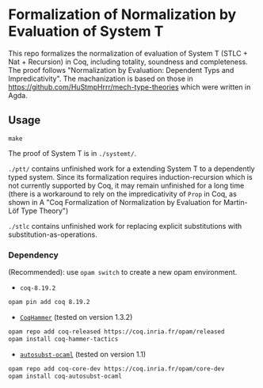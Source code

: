 # Formalization of Normalization by Evaluation of System T

This repo formalizes the normalization of evaluation of System T (STLC + Nat + Recursion) in Coq, including totality, soundness and completeness. The proof follows "Normalization by Evaluation: Dependent Typs and Impredicativity". The machanization is based on those in https://github.com/HuStmpHrrr/mech-type-theories which were written in Agda.

## Usage 

```
make
```

The proof of System T is in `./systemt/`. 

`./ptt/` contains unfinished work for a extending System T to a dependently typed system. Since its formalization requires induction-recursion which is not currently supported by Coq, it may remain unfinished for a long time (there is a workaround to rely on the impredicativity of `Prop` in Coq, as shown in A "Coq Formalization of Normalization by Evaluation for Martin-Löf Type Theory")

`./stlc` contains unfinished work for replacing explicit substitutions with substitution-as-operations.

### Dependency

(Recommended): use `opam switch` to create a new opam environment.

- `coq-8.19.2`

```bash
opam pin add coq 8.19.2
```

- [`CoqHammer`](https://github.com/lukaszcz/coqhammer) (tested on version 1.3.2)

```bash
opam repo add coq-released https://coq.inria.fr/opam/released
opam install coq-hammer-tactics
```

- [`autosubst-ocaml`](https://github.com/uds-psl/autosubst-ocaml) (tested on version 1.1)

```bash
opam repo add coq-core-dev https://coq.inria.fr/opam/core-dev
opam install coq-autosubst-ocaml
```
